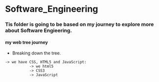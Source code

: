 # Software_Engineering

### Tis folder is going to be based on my journey to explore more about Software Engieering.

#### my web tree journey
  * Breaking down the tree.
   ```
   -> we have CSS, HTML5 and JavaScript:
              -> we html5
              -> CSS3
              -> JavaScript
   ```